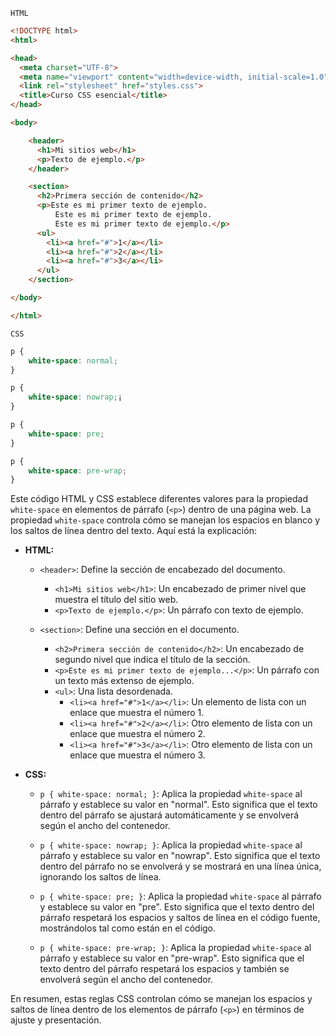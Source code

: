 `HTML`

```html
<!DOCTYPE html>
<html>

<head>
  <meta charset="UTF-8">
  <meta name="viewport" content="width=device-width, initial-scale=1.0">
  <link rel="stylesheet" href="styles.css">
  <title>Curso CSS esencial</title>
</head>

<body>

    <header>
      <h1>Mi sitios web</h1>
      <p>Texto de ejemplo.</p>
    </header>

    <section>
      <h2>Primera sección de contenido</h2>
      <p>Este es mi primer texto de ejemplo. 
          Este es mi primer texto de ejemplo. 
          Este es mi primer texto de ejemplo.</p>
      <ul>
        <li><a href="#">1</a></li>
        <li><a href="#">2</a></li>
        <li><a href="#">3</a></li>
      </ul>
    </section>

</body>

</html>
```
`CSS`

```css
p {
    white-space: normal;
}

p {
    white-space: nowrap;¡
}

p {
    white-space: pre;
}

p {
    white-space: pre-wrap;
}
```
Este código HTML y CSS establece diferentes valores para la propiedad `white-space` en elementos de párrafo (`<p>`) dentro de una página web. La propiedad `white-space` controla cómo se manejan los espacios en blanco y los saltos de línea dentro del texto. Aquí está la explicación:

- **HTML:**
  - `<header>`: Define la sección de encabezado del documento.
    - `<h1>Mi sitios web</h1>`: Un encabezado de primer nivel que muestra el título del sitio web.
    - `<p>Texto de ejemplo.</p>`: Un párrafo con texto de ejemplo.

  - `<section>`: Define una sección en el documento.
    - `<h2>Primera sección de contenido</h2>`: Un encabezado de segundo nivel que indica el título de la sección.
    - `<p>Este es mi primer texto de ejemplo...</p>`: Un párrafo con un texto más extenso de ejemplo.
    - `<ul>`: Una lista desordenada.
      - `<li><a href="#">1</a></li>`: Un elemento de lista con un enlace que muestra el número 1.
      - `<li><a href="#">2</a></li>`: Otro elemento de lista con un enlace que muestra el número 2.
      - `<li><a href="#">3</a></li>`: Otro elemento de lista con un enlace que muestra el número 3.

- **CSS:**
  - `p { white-space: normal; }`: Aplica la propiedad `white-space` al párrafo y establece su valor en "normal". Esto significa que el texto dentro del párrafo se ajustará automáticamente y se envolverá según el ancho del contenedor.

  - `p { white-space: nowrap; }`: Aplica la propiedad `white-space` al párrafo y establece su valor en "nowrap". Esto significa que el texto dentro del párrafo no se envolverá y se mostrará en una línea única, ignorando los saltos de línea.

  - `p { white-space: pre; }`: Aplica la propiedad `white-space` al párrafo y establece su valor en "pre". Esto significa que el texto dentro del párrafo respetará los espacios y saltos de línea en el código fuente, mostrándolos tal como están en el código.

  - `p { white-space: pre-wrap; }`: Aplica la propiedad `white-space` al párrafo y establece su valor en "pre-wrap". Esto significa que el texto dentro del párrafo respetará los espacios y también se envolverá según el ancho del contenedor.

En resumen, estas reglas CSS controlan cómo se manejan los espacios y saltos de línea dentro de los elementos de párrafo (`<p>`) en términos de ajuste y presentación.

